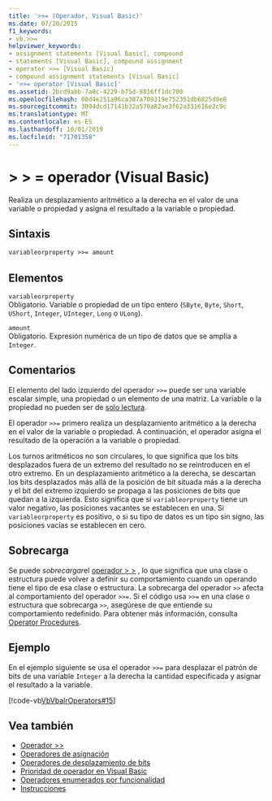 ```yaml
---
title: '>>= (Operador, Visual Basic)'
ms.date: 07/20/2015
f1_keywords:
- vb.>>=
helpviewer_keywords:
- assignment statements [Visual Basic], compound
- statements [Visual Basic], compound assignment
- operator >>= [Visual Basic]
- compound assignment statements [Visual Basic]
- '>>= operator [Visual Basic]'
ms.assetid: 2bcd9abb-7a8c-4229-b75d-8816ff1dc700
ms.openlocfilehash: 08d4e251a96ca387a709319e752351db6825d9e8
ms.sourcegitcommit: 3094dcd17141b32a570a82ae3f62a331616e2c9c
ms.translationtype: MT
ms.contentlocale: es-ES
ms.lasthandoff: 10/01/2019
ms.locfileid: "71701358"
---
```

# <a name="-operator-visual-basic"></a>> > = operador (Visual Basic)
Realiza un desplazamiento aritmético a la derecha en el valor de una variable o propiedad y asigna el resultado a la variable o propiedad.  
  
## <a name="syntax"></a>Sintaxis  
  
```vb  
variableorproperty >>= amount  
```  
  
## <a name="parts"></a>Elementos  
 `variableorproperty`  
 Obligatorio. Variable o propiedad de un tipo entero (`SByte`, `Byte`, `Short`, `UShort`, `Integer`, `UInteger`, `Long` o `ULong`).  
  
 `amount`  
 Obligatorio. Expresión numérica de un tipo de datos que se amplía a `Integer`.  
  
## <a name="remarks"></a>Comentarios  
 El elemento del lado izquierdo del operador `>>=` puede ser una variable escalar simple, una propiedad o un elemento de una matriz. La variable o la propiedad no pueden ser de [solo lectura](../../../visual-basic/language-reference/modifiers/readonly.md).  
  
 El operador `>>=` primero realiza un desplazamiento aritmético a la derecha en el valor de la variable o propiedad. A continuación, el operador asigna el resultado de la operación a la variable o propiedad.  
  
 Los turnos aritméticos no son circulares, lo que significa que los bits desplazados fuera de un extremo del resultado no se reintroducen en el otro extremo. En un desplazamiento aritmético a la derecha, se descartan los bits desplazados más allá de la posición de bit situada más a la derecha y el bit del extremo izquierdo se propaga a las posiciones de bits que quedan a la izquierda. Esto significa que si `variableorproperty` tiene un valor negativo, las posiciones vacantes se establecen en una. Si `variableorproperty` es positivo, o si su tipo de datos es un tipo sin signo, las posiciones vacías se establecen en cero.  
  
## <a name="overloading"></a>Sobrecarga  
 Se puede *sobrecargar*el [operador > >](../../../visual-basic/language-reference/operators/right-shift-operator.md) , lo que significa que una clase o estructura puede volver a definir su comportamiento cuando un operando tiene el tipo de esa clase o estructura. La sobrecarga del operador `>>` afecta al comportamiento del operador `>>=`. Si el código usa `>>=` en una clase o estructura que sobrecarga `>>`, asegúrese de que entiende su comportamiento redefinido. Para obtener más información, consulta [Operator Procedures](../../../visual-basic/programming-guide/language-features/procedures/operator-procedures.md).  
  
## <a name="example"></a>Ejemplo  
 En el ejemplo siguiente se usa el operador `>>=` para desplazar el patrón de bits de una variable `Integer` a la derecha la cantidad especificada y asignar el resultado a la variable.  
  
 [!code-vb[VbVbalrOperators#15](~/samples/snippets/visualbasic/VS_Snippets_VBCSharp/VbVbalrOperators/VB/Class1.vb#15)]  
  
## <a name="see-also"></a>Vea también

- [Operador >>](../../../visual-basic/language-reference/operators/right-shift-operator.md)
- [Operadores de asignación](../../../visual-basic/language-reference/operators/assignment-operators.md)
- [Operadores de desplazamiento de bits](../../../visual-basic/language-reference/operators/bit-shift-operators.md)
- [Prioridad de operador en Visual Basic](../../../visual-basic/language-reference/operators/operator-precedence.md)
- [Operadores enumerados por funcionalidad](../../../visual-basic/language-reference/operators/operators-listed-by-functionality.md)
- [Instrucciones](../../../visual-basic/programming-guide/language-features/statements.md)
